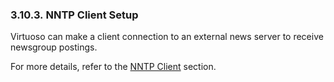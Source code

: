 <div id="qscliconn" class="section">

<div class="titlepage">

<div>

<div>

### 3.10.3. NNTP Client Setup

</div>

</div>

</div>

Virtuoso can make a client connection to an external news server to
receive newsgroup postings.

For more details, refer to the
<a href="nntpnewsgroups.html#nntpclient" class="link"
title="19.4.1. NNTP Client">NNTP Client</a> section.

</div>
